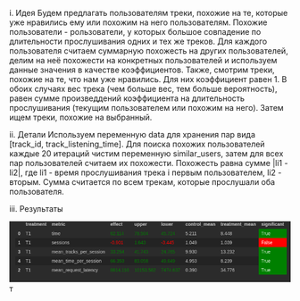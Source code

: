 i. Идея
Будем предлагать пользователям треки, похожие на те, которые уже нравились ему или похожим на него пользователям. Похожие пользователи - рользователи, у которых большое совпадение по длительности прослушивания одних и тех же треков.
Для каждого пользователя считаем суммарную похожесть на других пользователей, делим на неё похожести на конкретных пользователей и используем данные значения в качестве коэффициентов.
Также, смотрим треки, похожие на те, что нам уже нравились. Для них коэффициент равен 1.
В обоих случаях вес трека (чем больше вес, тем больше вероятность), равен сумме произведдений коэффициента на длительность прослушивания (текущим пользователем или похожим на него).
Затем ищем треки, похожие на выбранный.

ii. Детали
Используем переменную data для хранения пар вида [track_id, track_listening_time].
Для поиска похожих пользователей каждые 20 итераций чистим переменную similar_users, затем для всех пар пользователей считаем их похожести.
Похожесть равна сумме |li1 - li2|, где li1 - время прослушивания трека i первым пользователем, li2 - вторым.
Сумма считается по всем трекам, которые прослушали оба пользователя.

iii. Результаты

![results.png](results.png)т